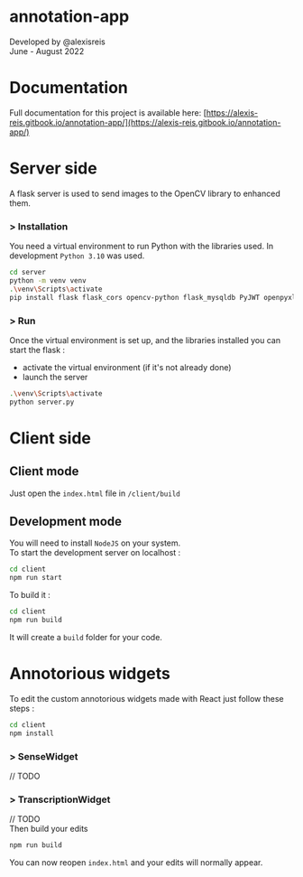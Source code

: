 # annotation-app

Developed by @alexisreis  
June - August 2022

# Documentation
Full documentation for this project is available here: [https://alexis-reis.gitbook.io/annotation-app/](https://alexis-reis.gitbook.io/annotation-app/)



# Server side
A flask server is used to send images to the OpenCV library to enhanced them.
### \> Installation
You need a virtual environment to run Python with the libraries used.
In development `Python 3.10` was used.
```bash
cd server
python -m venv venv
.\venv\Scripts\activate
pip install flask flask_cors opencv-python flask_mysqldb PyJWT openpyxl pandas
```

### \> Run
Once the virtual environment is set up, and the libraries installed you can 
start the flask :
- activate the virtual environment (if it's not already done)
- launch the server
```bash
.\venv\Scripts\activate
python server.py
```

# Client side

## Client mode
Just open the `index.html` file in `/client/build`

## Development mode
You will need to install `NodeJS` on your system.   
To start the development server on localhost :
```bash
cd client
npm run start
```

To build it :
```bash
cd client
npm run build
```
It will create a `build` folder for your code.

# Annotorious widgets
To edit the custom annotorious widgets made with React just follow these 
steps :
```bash
cd client
npm install
```
### \> SenseWidget
// TODO
### \> TranscriptionWidget
// TODO  
Then build your edits
```bash
npm run build
```
You can now reopen `index.html` and your edits will normally appear.